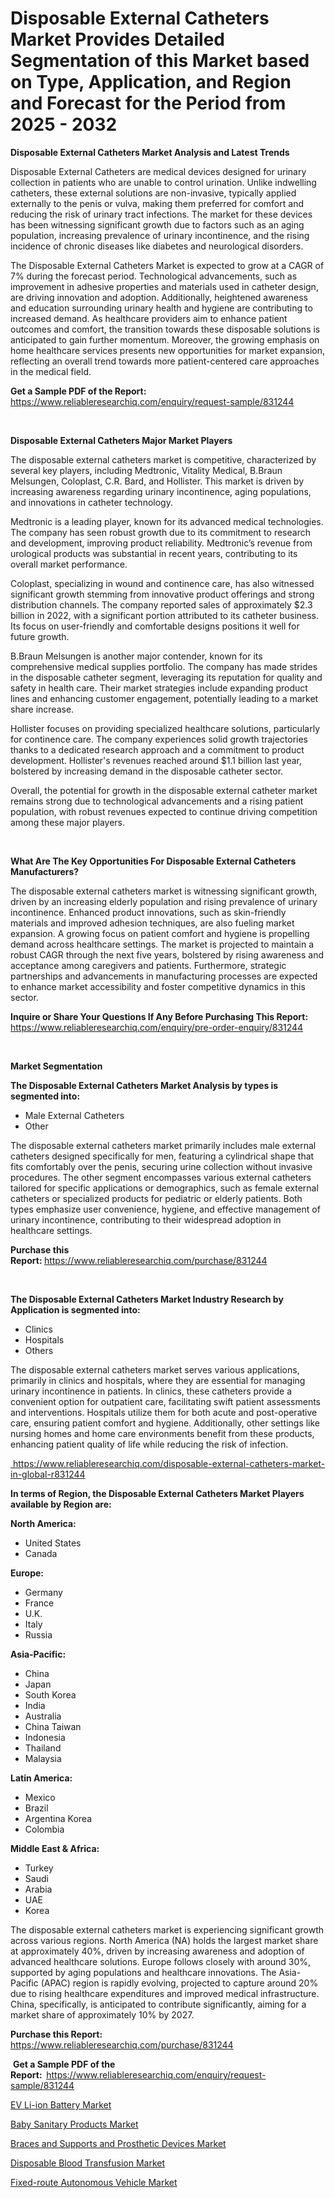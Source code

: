 <p><h1>Disposable External Catheters Market Provides Detailed Segmentation of this Market based on Type, Application, and Region and Forecast for the Period from 2025 - 2032</h1></p><p><strong>Disposable External Catheters Market Analysis and Latest Trends</strong></p>
<p><p>Disposable External Catheters are medical devices designed for urinary collection in patients who are unable to control urination. Unlike indwelling catheters, these external solutions are non-invasive, typically applied externally to the penis or vulva, making them preferred for comfort and reducing the risk of urinary tract infections. The market for these devices has been witnessing significant growth due to factors such as an aging population, increasing prevalence of urinary incontinence, and the rising incidence of chronic diseases like diabetes and neurological disorders.</p><p>The Disposable External Catheters Market is expected to grow at a CAGR of 7% during the forecast period. Technological advancements, such as improvement in adhesive properties and materials used in catheter design, are driving innovation and adoption. Additionally, heightened awareness and education surrounding urinary health and hygiene are contributing to increased demand. As healthcare providers aim to enhance patient outcomes and comfort, the transition towards these disposable solutions is anticipated to gain further momentum. Moreover, the growing emphasis on home healthcare services presents new opportunities for market expansion, reflecting an overall trend towards more patient-centered care approaches in the medical field.</p></p>
<p><strong>Get a Sample PDF of the Report:&nbsp;</strong> <a href="https://www.reliableresearchiq.com/enquiry/request-sample/831244?utm_campaign=1129&utm_medium=2&utm_source=Github&utm_content=ia&utm_term=25032025&utm_id=disposable-external-catheters">https://www.reliableresearchiq.com/enquiry/request-sample/831244</a></p>
<p>&nbsp;</p>
<p><strong>Disposable External Catheters Major Market Players</strong></p>
<p><p>The disposable external catheters market is competitive, characterized by several key players, including Medtronic, Vitality Medical, B.Braun Melsungen, Coloplast, C.R. Bard, and Hollister. This market is driven by increasing awareness regarding urinary incontinence, aging populations, and innovations in catheter technology.</p><p>Medtronic is a leading player, known for its advanced medical technologies. The company has seen robust growth due to its commitment to research and development, improving product reliability. Medtronic’s revenue from urological products was substantial in recent years, contributing to its overall market performance.</p><p>Coloplast, specializing in wound and continence care, has also witnessed significant growth stemming from innovative product offerings and strong distribution channels. The company reported sales of approximately $2.3 billion in 2022, with a significant portion attributed to its catheter business. Its focus on user-friendly and comfortable designs positions it well for future growth.</p><p>B.Braun Melsungen is another major contender, known for its comprehensive medical supplies portfolio. The company has made strides in the disposable catheter segment, leveraging its reputation for quality and safety in health care. Their market strategies include expanding product lines and enhancing customer engagement, potentially leading to a market share increase.</p><p>Hollister focuses on providing specialized healthcare solutions, particularly for continence care. The company experiences solid growth trajectories thanks to a dedicated research approach and a commitment to product development. Hollister's revenues reached around $1.1 billion last year, bolstered by increasing demand in the disposable catheter sector.</p><p>Overall, the potential for growth in the disposable external catheter market remains strong due to technological advancements and a rising patient population, with robust revenues expected to continue driving competition among these major players.</p></p>
<p>&nbsp;</p>
<p><strong>What Are The Key Opportunities For Disposable External Catheters Manufacturers?</strong></p>
<p><p>The disposable external catheters market is witnessing significant growth, driven by an increasing elderly population and rising prevalence of urinary incontinence. Enhanced product innovations, such as skin-friendly materials and improved adhesion techniques, are also fueling market expansion. A growing focus on patient comfort and hygiene is propelling demand across healthcare settings. The market is projected to maintain a robust CAGR through the next five years, bolstered by rising awareness and acceptance among caregivers and patients. Furthermore, strategic partnerships and advancements in manufacturing processes are expected to enhance market accessibility and foster competitive dynamics in this sector.</p></p>
<p><strong>Inquire or Share Your Questions If Any Before Purchasing This Report:</strong> <a href="https://www.reliableresearchiq.com/enquiry/pre-order-enquiry/831244?utm_campaign=1129&utm_medium=2&utm_source=Github&utm_content=ia&utm_term=25032025&utm_id=disposable-external-catheters">https://www.reliableresearchiq.com/enquiry/pre-order-enquiry/831244</a></p>
<p>&nbsp;</p>
<p><strong>Market Segmentation</strong></p>
<p><strong>The Disposable External Catheters Market Analysis by types is segmented into:</strong></p>
<p><ul><li>Male External Catheters</li><li>Other</li></ul></p>
<p><p>The disposable external catheters market primarily includes male external catheters designed specifically for men, featuring a cylindrical shape that fits comfortably over the penis, securing urine collection without invasive procedures. The other segment encompasses various external catheters tailored for specific applications or demographics, such as female external catheters or specialized products for pediatric or elderly patients. Both types emphasize user convenience, hygiene, and effective management of urinary incontinence, contributing to their widespread adoption in healthcare settings.</p></p>
<p><strong>Purchase this Report:&nbsp;</strong><a href="https://www.reliableresearchiq.com/purchase/831244?utm_campaign=1129&utm_medium=2&utm_source=Github&utm_content=ia&utm_term=25032025&utm_id=disposable-external-catheters">https://www.reliableresearchiq.com/purchase/831244</a></p>
<p>&nbsp;</p>
<p><strong>The Disposable External Catheters Market Industry Research by Application is segmented into:</strong></p>
<p><ul><li>Clinics</li><li>Hospitals</li><li>Others</li></ul></p>
<p><p>The disposable external catheters market serves various applications, primarily in clinics and hospitals, where they are essential for managing urinary incontinence in patients. In clinics, these catheters provide a convenient option for outpatient care, facilitating swift patient assessments and interventions. Hospitals utilize them for both acute and post-operative care, ensuring patient comfort and hygiene. Additionally, other settings like nursing homes and home care environments benefit from these products, enhancing patient quality of life while reducing the risk of infection.</p></p>
<p><a href="https://www.reliableresearchiq.com/disposable-external-catheters-market-in-global-r831244?utm_campaign=1129&utm_medium=2&utm_source=Github&utm_content=ia&utm_term=25032025&utm_id=disposable-external-catheters">&nbsp;https://www.reliableresearchiq.com/disposable-external-catheters-market-in-global-r831244</a></p>
<p><strong>In terms of Region, the Disposable External Catheters Market Players available by Region are:</strong></p>
<p>
    <p> <strong> North America: </strong>
        <ul>
            <li>United States</li>
            <li>Canada</li>
        </ul>
        </p> 
    <p> <strong> Europe: </strong>
        <ul>
            <li>Germany</li>
            <li>France</li>
            <li>U.K.</li>
            <li>Italy</li>
            <li>Russia</li>
        </ul>
        </p> 
    <p> <strong> Asia-Pacific: </strong>
        <ul>
            <li>China</li>
            <li>Japan</li>
            <li>South Korea</li>
            <li>India</li>
            <li>Australia</li>
            <li>China Taiwan</li>
            <li>Indonesia</li>
            <li>Thailand</li>
            <li>Malaysia</li>
        </ul>
        </p> 
    <p> <strong> Latin America: </strong>
        <ul>
            <li>Mexico</li>
            <li>Brazil</li>
            <li>Argentina Korea</li>
            <li>Colombia</li>
        </ul>
        </p> 
    <p> <strong> Middle East & Africa: </strong>
        <ul>
            <li>Turkey</li>
            <li>Saudi</li>
            <li>Arabia</li>
            <li>UAE</li>
            <li>Korea</li>
        </ul>
    </p>
    </p>
<p><p>The disposable external catheters market is experiencing significant growth across various regions. North America (NA) holds the largest market share at approximately 40%, driven by increasing awareness and adoption of advanced healthcare solutions. Europe follows closely with around 30%, supported by aging populations and healthcare innovations. The Asia-Pacific (APAC) region is rapidly evolving, projected to capture around 20% due to rising healthcare expenditures and improved medical infrastructure. China, specifically, is anticipated to contribute significantly, aiming for a market share of approximately 10% by 2027.</p></p>
<p><strong>Purchase this Report: </strong><a href="https://www.reliableresearchiq.com/purchase/831244?utm_campaign=1129&utm_medium=2&utm_source=Github&utm_content=ia&utm_term=25032025&utm_id=disposable-external-catheters">https://www.reliableresearchiq.com/purchase/831244</a></p>
<p>&nbsp;<strong>Get a Sample PDF of the Report:&nbsp;&nbsp;</strong><a href="https://www.reliableresearchiq.com/enquiry/request-sample/831244?utm_campaign=1129&utm_medium=2&utm_source=Github&utm_content=ia&utm_term=25032025&utm_id=disposable-external-catheters">https://www.reliableresearchiq.com/enquiry/request-sample/831244</a></p>
<p><strong></strong></p>
<p><p><a href="https://github.com/wantadhagino/Market-Research-Report-List-1/blob/main/ev-li-ion-battery-market.md?utm_campaign=1129&utm_medium=2&utm_source=Github&utm_content=ia&utm_term=25032025&utm_id=disposable-external-catheters">EV Li-ion Battery Market</a></p><p><a href="https://github.com/sulvantomppa/Market-Research-Report-List-1/blob/main/baby-sanitary-products-market.md?utm_campaign=1129&utm_medium=2&utm_source=Github&utm_content=ia&utm_term=25032025&utm_id=disposable-external-catheters">Baby Sanitary Products Market</a></p><p><a href="https://github.com/snapetylerho/Market-Research-Report-List-1/blob/main/braces-and-supports-and-prosthetic-devices-market.md?utm_campaign=1129&utm_medium=2&utm_source=Github&utm_content=ia&utm_term=25032025&utm_id=disposable-external-catheters">Braces and Supports and Prosthetic Devices Market</a></p><p><a href="https://github.com/iwanesucices/Market-Research-Report-List-1/blob/main/disposable-blood-transfusion-market.md?utm_campaign=1129&utm_medium=2&utm_source=Github&utm_content=ia&utm_term=25032025&utm_id=disposable-external-catheters">Disposable Blood Transfusion Market</a></p><p><a href="https://github.com/trenkkwasek84/Market-Research-Report-List-1/blob/main/fixed-route-autonomous-vehicle-market.md?utm_campaign=1129&utm_medium=2&utm_source=Github&utm_content=ia&utm_term=25032025&utm_id=disposable-external-catheters">Fixed-route Autonomous Vehicle Market</a></p></p>